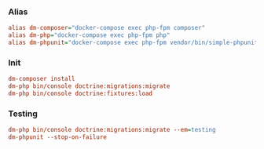 ### Alias

```ini
alias dm-composer="docker-compose exec php-fpm composer"
alias dm-php="docker-compose exec php-fpm php"
alias dm-phpunit="docker-compose exec php-fpm vendor/bin/simple-phpunit"
```

### Init

```ini
dm-composer install
dm-php bin/console doctrine:migrations:migrate
dm-php bin/console doctrine:fixtures:load
```

### Testing

```ini
dm-php bin/console doctrine:migrations:migrate --em=testing
dm-phpunit --stop-on-failure
```
